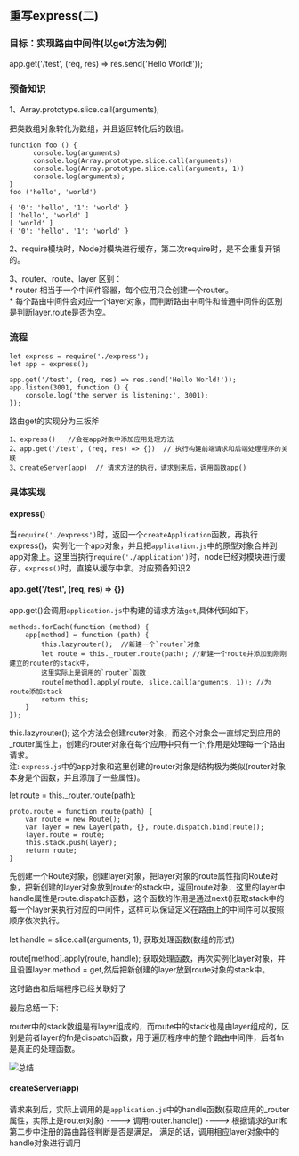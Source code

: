 ## 重写express(二)

### 目标：实现路由中间件(以get方法为例)

app.get('/test', (req, res) => res.send('Hello World!'));

### 预备知识

1、Array.prototype.slice.call(arguments);

把类数组对象转化为数组，并且返回转化后的数组。

```
function foo () {
      console.log(arguments)
      console.log(Array.prototype.slice.call(arguments))
      console.log(Array.prototype.slice.call(arguments, 1))
      console.log(arguments);
}
foo ('hello', 'world')

{ '0': 'hello', '1': 'world' }
[ 'hello', 'world' ]
[ 'world' ]
{ '0': 'hello', '1': 'world' }
```

2、require模块时，Node对模块进行缓存，第二次require时，是不会重复开销的。

3、router、route、layer 区别：<br>
    * router 相当于一个中间件容器，每个应用只会创建一个router。<br>
    * 每个路由中间件会对应一个layer对象，而判断路由中间件和普通中间件的区别是判断layer.route是否为空。

### 流程

```
let express = require('./express');
let app = express();

app.get('/test', (req, res) => res.send('Hello World!'));
app.listen(3001, function () {
    console.log('the server is listening:', 3001);
});
```

路由get的实现分为三板斧

```
1、express()   //会在app对象中添加应用处理方法
2、app.get('/test', (req, res) => {})  // 执行构建前端请求和后端处理程序的关联
3、createServer(app)  // 请求方法的执行，请求到来后，调用函数app()
```

### 具体实现

#### express()

当`require('./express')`时，返回一个`createApplication`函数，再执行express()，实例化一个app对象，并且把`application.js`中的原型对象合并到app对象上。这里当执行`require('./application')`时，node已经对模块进行缓存，`express()`时，直接从缓存中拿。对应预备知识2

#### app.get('/test', (req, res) => {})

app.get()会调用`application.js`中构建的请求方法`get`,具体代码如下。

```
methods.forEach(function (method) {
    app[method] = function (path) {
        this.lazyrouter();  //新建一个`router`对象
        let route = this._router.route(path); //新建一个route并添加到刚刚建立的router的stack中，
        这里实际上是调用的`router`函数
        route[method].apply(route, slice.call(arguments, 1)); //为route添加stack
        return this;
    }
});

```
this.lazyrouter();
这个方法会创建router对象，而这个对象会一直绑定到应用的_router属性上，创建的router对象在每个应用中只有一个,作用是处理每一个路由请求。<br>
注: `express.js`中的app对象和这里创建的router对象是结构极为类似(router对象本身是个函数，并且添加了一些属性)。

let route = this._router.route(path);


```
proto.route = function route(path) {
    var route = new Route();
    var layer = new Layer(path, {}, route.dispatch.bind(route));
    layer.route = route;
    this.stack.push(layer);
    return route;
}
```
先创建一个Route对象，创建layer对象，把layer对象的route属性指向Route对象，把新创建的layer对象放到router的stack中，返回route对象，这里的layer中handle属性是route.dispatch函数，这个函数的作用是通过next()获取stack中的每一个layer来执行对应的中间件，这样可以保证定义在路由上的中间件可以按照顺序依次执行。

let handle = slice.call(arguments, 1);
获取处理函数(数组的形式)

route[method].apply(route, handle);
获取处理函数，再次实例化layer对象，并且设置layer.method = get,然后把新创建的layer放到route对象的stack中。

这时路由和后端程序已经关联好了

最后总结一下:

router中的stack数组是有layer组成的，而route中的stack也是由layer组成的，区别是前者layer的fn是dispatch函数，用于遍历程序中的整个路由中间件，后者fn是真正的处理函数。

![总结](http://wx2.sinaimg.cn/large/e8616f3dgy1fmkrlwfyxoj20kx0b6dga.jpg)

#### createServer(app)

请求来到后，实际上调用的是`application.js`中的handle函数(获取应用的_router属性，实际上是router对象)
----> 调用router.handle() ---->
根据请求的url和第二步中注册的路由路径判断是否是满足，
满足的话，调用相应layer对象中的handle对象进行调用

